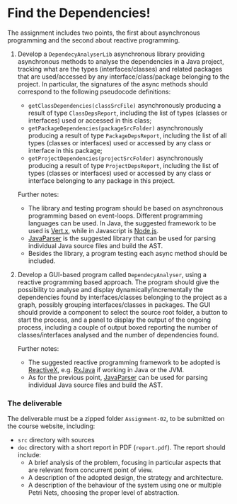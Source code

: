 # Find the Dependencies!

The assignment includes two points, the first about asynchronous programming and the second about reactive programming.
1) Develop a `DependecyAnalyserLib` asynchronous library providing asynchronous methods to analyse the dependencies in a Java project, tracking what are the types (interfaces/classes) and related packages that are used/accessed by any interface/class/package belonging to the project. In particular, the signatures of the async methods should correspond to the following pseudocode definitions:
    - `getClassDependencies(classSrcFile)` asynchronously  producing a result of type `ClassDepsReport`, including the list of types (classes or interfaces) used or accessed in this class;
    - `getPackageDependencies(packageSrcFolder)` asynchronously  producing a result of type `PackageDepsReport`, including the list of all types (classes or interfaces) used or accessed by any class or interface in this package;
    - `getProjectDependencies(projectSrcFolder)` asynchronously producing a result of type `ProjectDepsReport`, including the list of types (classes or interfaces) used or accessed by any class or interface belonging to any package in this project.

   Further notes:
    - The library and testing program should be based on asynchronous programming based on event-loops. Different programming languages can be used. In Java, the suggested framework to be used is [Vert.x](https://vertx.io/), while in Javascript is [Node.js](https://node.js).
    - [JavaParser](https://javaparser.org/) is the suggested library that can be used for parsing individual Java source files and build the AST.
    - Besides the library, a program testing each async method should be included.

2) Develop a GUI-based program called `DependecyAnalyser`, using a reactive programming based approach. The program should give the possibility to analyse and display dynamically/incrementally the dependencies found by interfaces/classes belonging to the project as a graph, possibly grouping interfaces/classes in packages.
   The GUI should provide a component to select the source root folder, a button to start the process, and a panel to display the output of the ongoing process, including a couple of output boxed reporting the number of classes/interfaces analysed and the number of dependencies found.

   Further notes:
    - The suggested reactive programming framework to be adopted is [ReactiveX](https://reactivex.io/), e.g. [RxJava](https://github.com/ReactiveX/RxJava) if working in Java or the JVM.
    - As for the previous point, [JavaParser](https://javaparser.org/) can be used for parsing individual Java source files and build the AST.

### The deliverable

The deliverable must be a zipped folder `Assignment-02`, to be submitted on the course website, including:
- `src` directory with sources
- `doc` directory with a short report in PDF (`report.pdf`). The report should include:
    - A brief analysis of the problem, focusing in particular aspects that are relevant from concurrent point of view.
    - A description of the adopted design, the strategy and architecture.
    - A description of the behaviour of the system using one or multiple Petri Nets, choosing the proper level of abstraction.